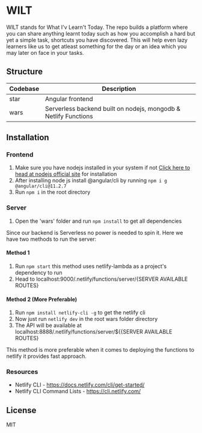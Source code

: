 
# WILT
WILT stands for What I'v Learn't Today. The repo builds a platform where you can share anything learnt today such as how you accomplish a hard but yet a simple task, shortcuts you have discovered. This will help even lazy learners like us to get atleast something for the day or an idea which you may later on face in your tasks. 

## Structure
| Codebase  | Description |
| ------------- | ------------- |
| star  | Angular frontend  |
| wars  | Serverless backend built on nodejs, mongodb & Netlify Functions  |

## Installation 
### Frontend
1. Make sure you have nodejs installed in your system if not [Click here to head at nodejs official site](https://nodejs.org/en/download/) for installation
2. After installing node js install @angular/cli by running `npm i g @angular/cli@11.2.7`
3. Run `npm i` in the root directory
### Server
1. Open the 'wars' folder and run `npm install` to get all dependencies

Since our backend is Serverless no power is needed to spin it. Here we have two methods to run the server:

#### Method 1
1. Run `npm start` this method uses netlify-lambda as a project's dependency to run
2. Head to localhost:9000/.netlify/functions/server/{SERVER AVAILABLE ROUTES}

#### Method 2 (More Preferable)
1. Run `npm install netlify-cli -g` to get the netlify cli
2. Now just run `netlify dev` in the root wars folder directory
3. The API will be available at localhost:8888/.netlify/functions/server/${{SERVER AVAILABLE ROUTES}

This method is more preferable when it comes to deploying the functions to netlify it provides fast approach.

### Resources
* Netlify CLI - https://docs.netlify.com/cli/get-started/
* Netlify CLI Command Lists - https://cli.netlify.com/

    
## License

MIT

  
